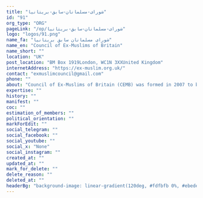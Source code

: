 ```yaml
---
title: "شورای-مسلمانان-سابق-بریتانیا"
id: "91"
org_type: "ORG"
pageLink: "/op/شورای-مسلمانان-سابق-بریتانیا"
logo: "logos/91.png"
name_fa: "شورای مسلمانان سابق بریتانیا"
name_en: "Council of Ex-Muslims of Britain"
name_short: ""
location: "UK"
post_location: "BM Box 1919London, WC1N 3XXUnited Kingdom"
internetAddress: "https://ex-muslim.org.uk/"
contact: "exmuslimcouncil@gmail.com"
phone: ""
about: "Council of Ex-Muslims of Britain (CEMB) was formed in 2007 to break the taboo that comes with leaving Islam, highlight the plight of ex-Muslims and challenge Sharia laws.CEMB fights for the right to leave and criticise Islam without fear and intimidation. This is particularly important given that blasphemy, apostasy and atheism are punishable by death in a dozen countries under Islamic laws.CEMB stands against all forms of bigotry, xenophobia, racism and extremism and unequivocally defends reason, freedom of conscience and expression, equality, universal rights and secularism."
expertise: ""
history: ""
manifest: ""
coc: ""
estimation_of_members: ""
political_orientation: ""
markForEdit: ""
social_telegram: ""
social_facebook: ""
social_youtube: ""
social_x: "None"
social_instagram: ""
created_at: ""
updated_at: ""
mark_for_delete: ""
delete_reason: ""
deleted_at: ""
headerBg: "background-image: linear-gradient(120deg, #fdfbfb 0%, #ebedee 100%);"
---
```


